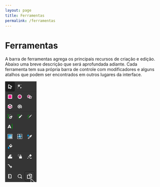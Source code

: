 ```yaml
---
layout: page
title: Ferramentas
permalink: /ferramentas
---
```


# Ferramentas

A barra de ferramentas agrega os principais recursos de criação e edição. Abaixo uma breve descrição que será aprofundada adiante. Cada ferramenta tem sua própria barra de controle com modificadores e alguns atalhos que podem ser encontrados em outros lugares da interface.

<img src="/assets/ferramentas.png"/>
